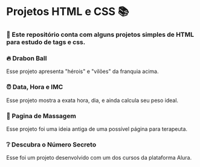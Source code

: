 # Projetos HTML e CSS 📚

### 📌 Este repositório conta com alguns projetos simples de HTML para estudo de tags e css. 

### 🔥 Drabon Ball 
Esse projeto apresenta "hérois" e "vilões" da franquia acima.

### ⏰ Data, Hora e IMC 
Esse projeto mostra a exata hora, dia, e ainda calcula seu peso ideal.

### 🌸 Pagina de Massagem
Esse projeto foi uma ideia antiga de uma possível página para terapeuta.

### ❔ Descubra o Número Secreto
Esse foi um projeto desenvolvido com um dos cursos da plataforma Alura.
